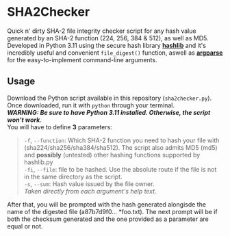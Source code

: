 # SHA2Checker
Quick n' dirty SHA-2 file integrity checker script for any hash value generated by an SHA-2 function (224, 256, 384 &amp; 512), as well as MD5.  
Developed in Python 3.11 using the secure hash library [**hashlib**](https://docs.python.org/3/library/hashlib.html) and it's incredibly useful and convenient `file_digest()` function, aswell as [**argparse**](https://docs.python.org/3/library/argparse.html) for the easy-to-implement command-line arguments.  
## Usage
Download the Python script available in this repository (`sha2checker.py`). Once downloaded, run it with `python` through your terminal.  
***WARNING: Be sure to have Python 3.11 installed. Otherwise, the script won't work***.  
You will have to define **3** parameters:  
>`-f`, `--function`: Which SHA-2 function you need to hash your file with (sha224/sha256/sha384/sha512). The script also admits MD5 (md5) and **possibly** (untested) other hashing functions supported by hashlib.py  
`-fi`, `--file`: file to be hashed. Use the absolute route if the file is not in the same directory as the script.  
`-s`, `--sum`: Hash value issued by the file owner.  
*Taken directly from each argument's help text*.

After that, you will be prompted with the hash generated alongisde the name of the digested file (a87b7d9f0... *foo.txt). The next prompt will be if both the checksum generated and the one provided as a parameter are equal or not.  
